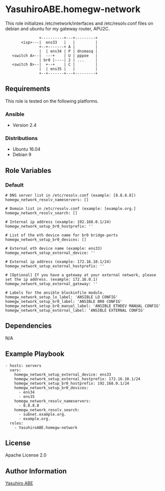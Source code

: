 YasuhiroABE.homegw-network
==========================

This role initializes /etc/network/interfaces and /etc/resolv.conf files on debian and ubuntu for my gateway router, APU2C.

                   +----------+---+---------+
           <isp>---|  ens33   |   |         |
                   +--+-------+ A |         |
                   |  | ens34 | P | dnsmasq |
       <switch A>--|  ---+    | U | pppoe   |
                   | br0 |----| 2 | ...     |
       <switch B>--|  +--+    | C |         |
                   |  | ens35 |   |         |
                   +--+-------+---+---------+

Requirements
------------

This role is tested on the following platforms.

### Ansible
- Version 2.4

### Distributions
- Ubuntu 16.04
- Debian 9

Role Variables
--------------

### Default

    # DNS server list in /etc/resolv.conf (example: [8.8.8.8])
    homegw_network_resolv_nameservers: []
    
    # Domain list in /etc/resolv.conf (example: [example.org.]
    homegw_network_resolv_search: []
    
    # Internal ip address (example: 192.168.0.1/24)
    homegw_network_setup_br0_hostprefix: ''
    
    # List of the eth device name for br0 bridge-ports
    homegw_network_setup_br0_devices: []
    
    # External eth device name (example: ens33)
    homegw_network_setup_external_device: ''
    
    # External ip address (example: 172.16.10.1/24)
    homegw_network_setup_external_hostprefix: ''
    
    # [Optional] If you have a gateway at your external network, please set the ip address. (example: 172.16.0.1)
    homegw_network_setup_external_gateway: ''

    # Labels for the ansible blockinfile module.
    homegw_network_setup_lo_label: 'ANSIBLE LO CONFIG'
    homegw_network_setup_br0_label: 'ANSIBLE BR0 CONFIG'
    homegw_network_setup_br0_manual_label: 'ANSIBLE ETHDEV MANUAL CONFIG'
    homegw_network_setup_external_label: 'ANSIBLE EXTERNAL CONFIG'

Dependencies
------------

N/A

Example Playbook
----------------

    - hosts: servers
      vars:
        homegw_network_setup_external_device: ens33
        homegw_network_setup_external_hostprefix: 172.16.10.1/24
        homegw_network_setup_br0_hostprefix: 192.168.0.1/24
        homegw_network_setup_br0_devices:
          - ens34
          - ens35
        homegw_network_resolv_nameservers:
          - 8.8.8.8
        homegw_network_resolv_search:
          - subnet.example.org.
          - example.org.
      roles:
        - YasuhiroABE.homegw-network

License
-------

Apache License 2.0

Author Information
------------------

[Yasuhiro ABE](http://www.yasundial.org/foaf.xml)

